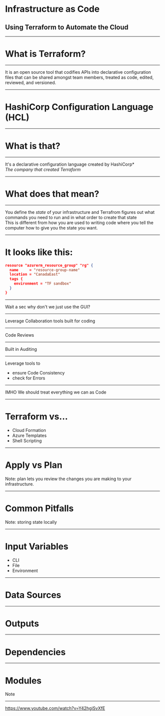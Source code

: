 # Infrastructure as Code
## Using Terraform to Automate the Cloud

---

# What is Terraform?

------

It is an open source tool that codifies APIs into declarative configuration files that can be shared amongst team members, treated as code, edited, reviewed, and versioned.

---

# HashiCorp Configuration Language (HCL)

---

# What is that?

------

It's a declarative configuration language created by HashiCorp*  
_The company that created Terraform_

---

# What does that mean?

------

You define the *state* of your infrastructure and Terrafrom figures out what commands you need to run and in what order to create that state	
This is different from how you are used to writing code where you tell the computer how to give you the state you want.

------

# It looks like this:

```json
resource "azurerm_resource_group" "rg" {
  name     = "resource-group-name"
  location = "CanadaEast"
  tags {
    environment = "TF sandbox"
  }
}
```

---

Wait a sec why don't we just use the GUI? 

------

Leverage Collaboration tools built for coding 


------

Code Reviews

------

Built in Auditing


------

Leverage tools to

- ensure Code Consistency
- check for Errors

------

IMHO We should treat everything we can as Code

---

# Terraform vs...
- Cloud Formation
- Azure Templates
- Shell Scripting

---

# Apply vs Plan

Note: plan lets you review the changes you are making to your infrastructure. 

---

# Common Pitfalls

Note: storing state locally

---

# Input Variables

- CLI 
- File
- Environment

---

# Data Sources

---

# Outputs

---

# Dependencies



---

# Modules

Note

---

https://www.youtube.com/watch?v=Y42hgiSvXfE